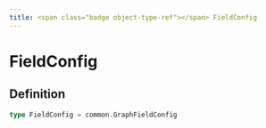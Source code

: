```yaml
---
title: <span class="badge object-type-ref"></span> FieldConfig
---
```

# <span class="badge object-type-ref"></span> FieldConfig

## Definition

```go
type FieldConfig = common.GraphFieldConfig
```
